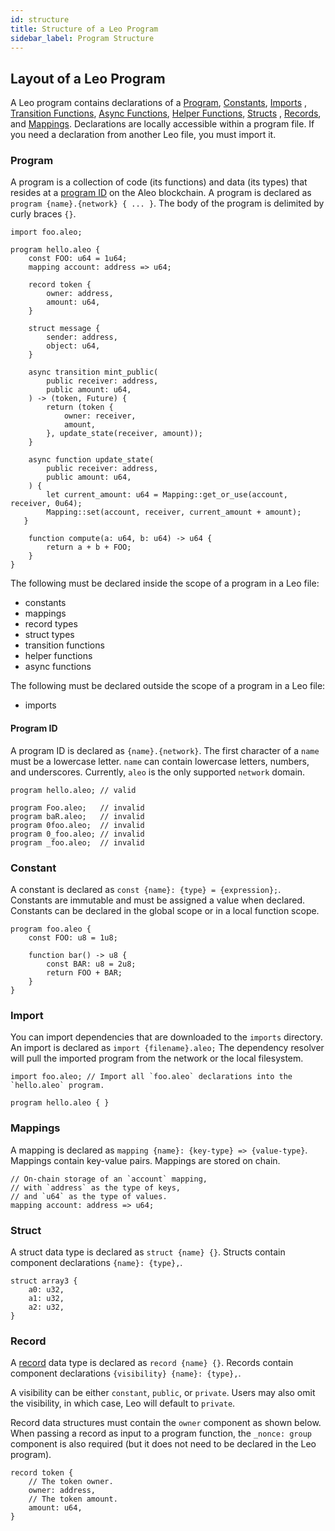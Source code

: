 ```yaml
---
id: structure 
title: Structure of a Leo Program 
sidebar_label: Program Structure
---
```


## Layout of a Leo Program

A Leo program contains declarations of a [Program](#program), [Constants](#constant), [Imports](#import)
, [Transition Functions](#transition-function), [Async Functions](#async-function), [Helper Functions](#helper-function), [Structs](#struct)
, [Records](#record), and [Mappings](#mapping).
Declarations are locally accessible within a program file.
If you need a declaration from another Leo file, you must import it.

### Program 

A program is a collection of code (its functions) and data (its types) that resides at a
[program ID](#program-id) on the Aleo blockchain. A program is declared as `program {name}.{network} { ... }`.
The body of the program is delimited by curly braces `{}`.

```leo
import foo.aleo;

program hello.aleo {
    const FOO: u64 = 1u64;
    mapping account: address => u64;

    record token {
        owner: address,
        amount: u64,
    }

    struct message {
        sender: address,
        object: u64,
    }

    async transition mint_public(
        public receiver: address,
        public amount: u64,
    ) -> (token, Future) {
        return (token {
            owner: receiver,
            amount,
        }, update_state(receiver, amount));
    }

    async function update_state(
        public receiver: address,
        public amount: u64,
    ) {
        let current_amount: u64 = Mapping::get_or_use(account, receiver, 0u64);
        Mapping::set(account, receiver, current_amount + amount);
   }

    function compute(a: u64, b: u64) -> u64 {
        return a + b + FOO;
    }
}
```

The following must be declared inside the scope of a program in a Leo file:

- constants
- mappings
- record types
- struct types
- transition functions
- helper functions
- async functions

The following must be declared outside the scope of a program in a Leo file:

- imports

#### Program ID

A program ID is declared as `{name}.{network}`.
The first character of a `name` must be a lowercase letter.
`name` can contain lowercase letters, numbers, and underscores.
Currently, `aleo` is the only supported `network` domain.

```leo showLineNumbers
program hello.aleo; // valid

program Foo.aleo;   // invalid
program baR.aleo;   // invalid
program 0foo.aleo;  // invalid
program 0_foo.aleo; // invalid
program _foo.aleo;  // invalid
```

### Constant

A constant is declared as `const {name}: {type} = {expression};`.  
Constants are immutable and must be assigned a value when declared.  
Constants can be declared in the global scope or in a local function scope.  

```leo
program foo.aleo {
    const FOO: u8 = 1u8;
    
    function bar() -> u8 {
        const BAR: u8 = 2u8;
        return FOO + BAR;
    }
}
```

### Import

You can import dependencies that are downloaded to the `imports` directory.
An import is declared as `import {filename}.aleo;`
The dependency resolver will pull the imported program from the network or the local filesystem.

```leo showLineNumbers
import foo.aleo; // Import all `foo.aleo` declarations into the `hello.aleo` program.

program hello.aleo { }
```

### Mappings

A mapping is declared as `mapping {name}: {key-type} => {value-type}`.
Mappings contain key-value pairs.
Mappings are stored on chain.

```leo showLineNumbers
// On-chain storage of an `account` mapping,
// with `address` as the type of keys,
// and `u64` as the type of values.
mapping account: address => u64;
```

### Struct

A struct data type is declared as `struct {name} {}`.
Structs contain component declarations `{name}: {type},`.

```leo showLineNumbers
struct array3 {
    a0: u32,
    a1: u32,
    a2: u32,
}
```

### Record

A [record](https://developer.aleo.org/concepts/fundamentals/records) data type is declared as `record {name} {}`.
Records contain component declarations `{visibility} {name}: {type},`.

A visibility can be either `constant`, `public`, or `private`.
Users may also omit the visibility, in which case, Leo will default to `private`.

Record data structures must contain the `owner` component as shown below.
When passing a record as input to a program function, the `_nonce: group` component is also required
(but it does not need to be declared in the Leo program).

```aleo showLineNumbers
record token {
    // The token owner.
    owner: address,
    // The token amount.
    amount: u64,
}
```